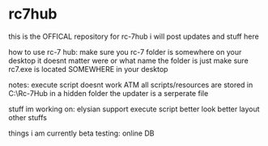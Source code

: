 # rc7hub
this is the OFFICAL repository for rc-7hub
i will post updates and stuff here

how to use rc-7 hub:
make sure you rc-7 folder is somewhere on your desktop it doesnt matter were or what name the folder is just make sure rc7.exe is located SOMEWHERE in your desktop

notes:
execute script doesnt work ATM
all scripts/resources are stored in C:\Rc-7Hub in a hidden folder 
the updater is a serperate file


stuff im working on:
elysian support
execute script
better look
better layout
other stuffs


things i am currently beta testing:
online DB

